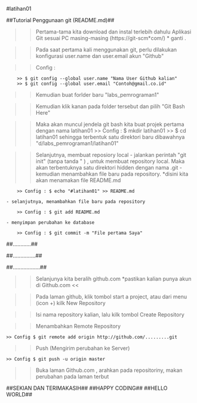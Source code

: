 #latihan01

##Tutorial Penggunaan git (README.md)##

>> Pertama-tama kita download dan instal terlebih dahulu Aplikasi Git sesuai PC masing-masing (https://git-scm*com/) * ganti .

>> Pada saat pertama kali menggunakan git, perlu dilakukan konfigurasi user.name dan user.email akun "Github"

>> Config :

		>> $ git config --global user.name "Nama User Github kalian"
		>> $ git config --global user.email "Contoh@gmail.co.id"

>> Kemudian buat forlder baru "labs_pemrograman1"

>> Kemudian klik kanan pada folder tersebut dan pilih "Git Bash Here"

>> Maka akan muncul jendela git bash
	kita buat projek pertama dengan nama latihan01
		>> Config : $ mkdir latihan01
		>>	   $ cd latihan01
	sehingga terbentuk satu direktori baru dibawahnya "d/labs_pemrograman1/latihan01"

>> Selanjutnya, membuat reposiory local
	- jalankan perintah "git init" (tanpa tanda " ) ,  untuk membuat repository local. Maka akan terbentuknya satu direktori hidden dengan nama .git
	- kemudian menambahkan file baru pada repository. *disini kita akan menamakan file README.md

		>> Config : $ echo "#latihan01" >> README.md

	- selanjutnya, menambahkan file baru pada repository

		>> Config : $ git add README.md

	- menyimpan perubahan ke database

		>> Config : $ git commit -m "File pertama Saya"

##............##

##...............##

##..................##


>> Selanjunya kita beralih github.com *pastikan kalian punya akun di Github.com <<

>> Pada laman github, klik tombol start a project, atau dari menu (icon +) kilk New Repository

>> Isi nama repository kalian, lalu kilk tombol Create Repository

>> Menambahkan Remote Repository

	>> Config $ git remote add origin http://github.com/.........git

>> Push (Mengirim perubahan ke Server)

	>> Config $ git push -u origin master

>> Buka laman Github.com , arahkan pada repositoriny, makan perubahan pada laman terbut

##SEKIAN DAN TERIMAKASIH##
##HAPPY CODING##
##HELLO WORLD##